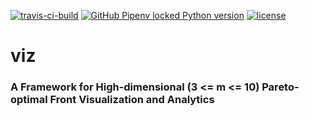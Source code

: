 [![travis-ci-build](https://travis-ci.com/chudur-budur/viz.svg?branch=master)](https://travis-ci.org/github/chudur-budur/viz)
[![GitHub Pipenv locked Python version](https://img.shields.io/github/pipenv/locked/python-version/chudur-budur/viz)](https://www.python.org/downloads/release/python-380/)
[![license](https://img.shields.io/github/license/chudur-budur/viz)](https://www.apache.org/licenses/LICENSE-2.0)
# viz
### A Framework for High-dimensional (3 <= m <= 10) Pareto-optimal Front Visualization and Analytics
